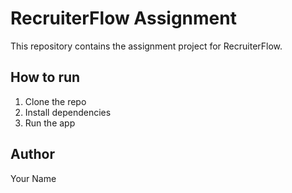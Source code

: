 # RecruiterFlow Assignment

This repository contains the assignment project for RecruiterFlow.

## How to run

1. Clone the repo  
2. Install dependencies  
3. Run the app

## Author

Your Name
